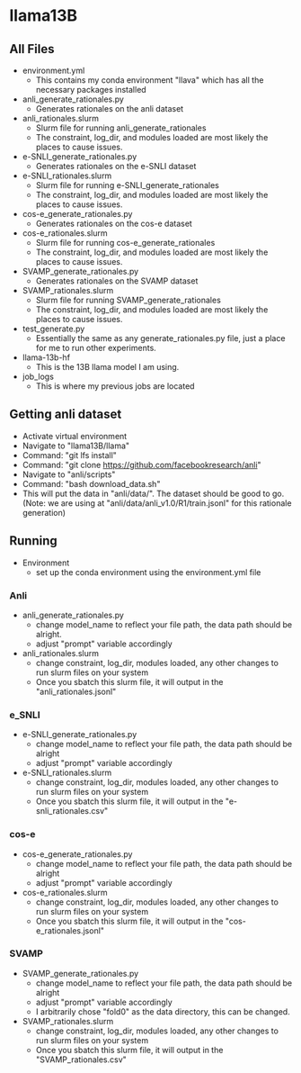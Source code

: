 # llama13B

## All Files
- environment.yml
  - This contains my conda environment "llava" which has all the necessary packages installed
- anli_generate_rationales.py
  - Generates rationales on the anli dataset
- anli_rationales.slurm
  - Slurm file for running anli_generate_rationales
  - The constraint, log_dir, and modules loaded are most likely the places to cause issues.
- e-SNLI_generate_rationales.py
  - Generates rationales on the e-SNLI dataset
- e-SNLI_rationales.slurm
  - Slurm file for running e-SNLI_generate_rationales
  - The constraint, log_dir, and modules loaded are most likely the places to cause issues.
- cos-e_generate_rationales.py
  - Generates rationales on the cos-e dataset
- cos-e_rationales.slurm
  - Slurm file for running cos-e_generate_rationales
  - The constraint, log_dir, and modules loaded are most likely the places to cause issues.
- SVAMP_generate_rationales.py
  - Generates rationales on the SVAMP dataset
- SVAMP_rationales.slurm
  - Slurm file for running SVAMP_generate_rationales
  - The constraint, log_dir, and modules loaded are most likely the places to cause issues.
- test_generate.py
  - Essentially the same as any generate_rationales.py file, just a place for me to run other experiments.
- llama-13b-hf
  - This is the 13B llama model I am using.
- job_logs
  - This is where my previous jobs are located

## Getting anli dataset
- Activate virtual environment
- Navigate to "llama13B/llama"
- Command: "git lfs install"
- Command: "git clone https://github.com/facebookresearch/anli"
- Navigate to "anli/scripts"
- Command: "bash download_data.sh"
- This will put the data in "anli/data/". The dataset should be good to go. (Note: we are using at "anli/data/anli_v1.0/R1/train.jsonl" for this rationale generation)

## Running
- Environment
  - set up the conda environment using the environment.yml file
### Anli
- anli_generate_rationales.py
  - change model_name to reflect your file path, the data path should be alright.
  - adjust "prompt" variable accordingly
- anli_rationales.slurm
  - change constraint, log_dir, modules loaded, any other changes to run slurm files on your system
  - Once you sbatch this slurm file, it will output in the "anli_rationales.jsonl"
### e_SNLI
- e-SNLI_generate_rationales.py
  - change model_name to reflect your file path, the data path should be alright
  - adjust "prompt" variable accordingly
- e-SNLI_rationales.slurm
  - change constraint, log_dir, modules loaded, any other changes to run slurm files on your system
  - Once you sbatch this slurm file, it will output in the "e-snli_rationales.csv"
### cos-e
- cos-e_generate_rationales.py
  - change model_name to reflect your file path, the data path should be alright
  - adjust "prompt" variable accordingly
- cos-e_rationales.slurm
  - change constraint, log_dir, modules loaded, any other changes to run slurm files on your system
  - Once you sbatch this slurm file, it will output in the "cos-e_rationales.jsonl"
### SVAMP
- SVAMP_generate_rationales.py
  - change model_name to reflect your file path, the data path should be alright
  - adjust "prompt" variable accordingly
  - I arbitrarily chose "fold0" as the data directory, this can be changed.
- SVAMP_rationales.slurm
  - change constraint, log_dir, modules loaded, any other changes to run slurm files on your system
  - Once you sbatch this slurm file, it will output in the "SVAMP_rationales.csv"
